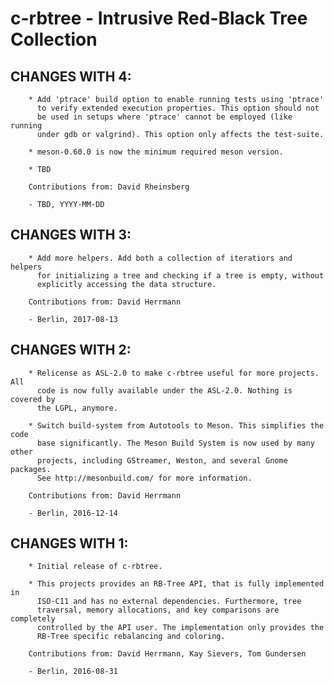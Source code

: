 # c-rbtree - Intrusive Red-Black Tree Collection

## CHANGES WITH 4:

        * Add 'ptrace' build option to enable running tests using 'ptrace'
          to verify extended execution properties. This option should not
          be used in setups where 'ptrace' cannot be employed (like running
          under gdb or valgrind). This option only affects the test-suite.

        * meson-0.60.0 is now the minimum required meson version.

        * TBD

        Contributions from: David Rheinsberg

        - TBD, YYYY-MM-DD

## CHANGES WITH 3:

        * Add more helpers. Add both a collection of iteratiors and helpers
          for initializing a tree and checking if a tree is empty, without
          explicitly accessing the data structure.

        Contributions from: David Herrmann

        - Berlin, 2017-08-13

## CHANGES WITH 2:

        * Relicense as ASL-2.0 to make c-rbtree useful for more projects. All
          code is now fully available under the ASL-2.0. Nothing is covered by
          the LGPL, anymore.

        * Switch build-system from Autotools to Meson. This simplifies the code
          base significantly. The Meson Build System is now used by many other
          projects, including GStreamer, Weston, and several Gnome packages.
          See http://mesonbuild.com/ for more information.

        Contributions from: David Herrmann

        - Berlin, 2016-12-14

## CHANGES WITH 1:

        * Initial release of c-rbtree.

        * This projects provides an RB-Tree API, that is fully implemented in
          ISO-C11 and has no external dependencies. Furthermore, tree
          traversal, memory allocations, and key comparisons are completely
          controlled by the API user. The implementation only provides the
          RB-Tree specific rebalancing and coloring.

        Contributions from: David Herrmann, Kay Sievers, Tom Gundersen

        - Berlin, 2016-08-31

